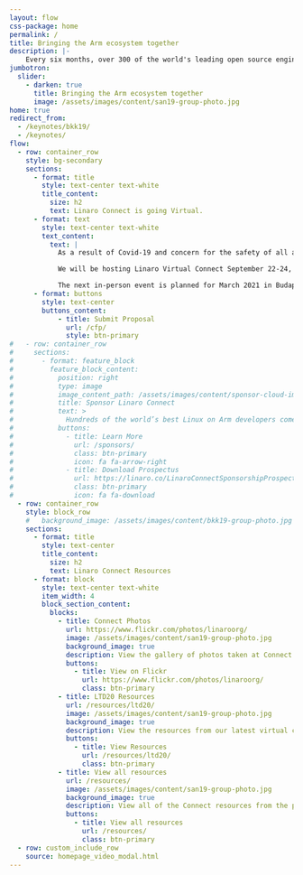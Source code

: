 ```yaml
---
layout: flow
css-package: home
permalink: /
title: Bringing the Arm ecosystem together
description: |-
    Every six months, over 300 of the world's leading open source engineers working on Arm get together for a full week of engineering sessions and hacking at Linaro Connect.
jumbotron:
  slider:
    - darken: true
      title: Bringing the Arm ecosystem together
      image: /assets/images/content/san19-group-photo.jpg
home: true
redirect_from:
  - /keynotes/bkk19/
  - /keynotes/
flow:
  - row: container_row
    style: bg-secondary
    sections:
      - format: title
        style: text-center text-white
        title_content:
          size: h2
          text: Linaro Connect is going Virtual.
      - format: text
        style: text-center text-white
        text_content:
          text: |
            As a result of Covid-19 and concern for the safety of all attendees, we have cancelled all Linaro Connect events scheduled for 2020.

            We will be hosting Linaro Virtual Connect September 22-24, 2020 online. This event will be a 3 day series of technical keynotes, sessions, and more. Further details will be announced in late June 2020. The Call for Proposals is now open for those who are interested in presenting a session at Linaro Virtual Connect in September.

            The next in-person event is planned for March 2021 in Budapest, Hungary.
      - format: buttons
        style: text-center
        buttons_content:
            - title: Submit Proposal
              url: /cfp/
              style: btn-primary
#   - row: container_row
#     sections:
#       - format: feature_block
#         feature_block_content:
#           position: right
#           type: image
#           image_content_path: /assets/images/content/sponsor-cloud-image.png
#           title: Sponsor Linaro Connect
#           text: >
#             Hundreds of the world’s best Linux on Arm developers come to Linaro Connect each time because they know it is the leading place to meet with the global community and to learn about what is going on in the industry. Sponsorship of the event puts your brand in front of all the event attendees – both the 400+ on-site and all those who participate remotely, as well as the thousands who view the website and social media before, during and after the event.
#           buttons:
#             - title: Learn More
#               url: /sponsors/
#               class: btn-primary
#               icon: fa fa-arrow-right
#             - title: Download Prospectus
#               url: https://linaro.co/LinaroConnectSponsorshipProspectus
#               class: btn-primary
#               icon: fa fa-download
  - row: container_row
    style: block_row
    #   background_image: /assets/images/content/bkk19-group-photo.jpg
    sections:
      - format: title
        style: text-center
        title_content:
          size: h2
          text: Linaro Connect Resources
      - format: block
        style: text-center text-white
        item_width: 4
        block_section_content:
          blocks:
            - title: Connect Photos
              url: https://www.flickr.com/photos/linaroorg/
              image: /assets/images/content/san19-group-photo.jpg
              background_image: true
              description: View the gallery of photos taken at Connect on Flickr.
              buttons:
                - title: View on Flickr
                  url: https://www.flickr.com/photos/linaroorg/
                  class: btn-primary
            - title: LTD20 Resources
              url: /resources/ltd20/
              image: /assets/images/content/san19-group-photo.jpg
              background_image: true
              description: View the resources from our latest virtual conference.
              buttons:
                - title: View Resources
                  url: /resources/ltd20/
                  class: btn-primary
            - title: View all resources
              url: /resources/
              image: /assets/images/content/san19-group-photo.jpg
              background_image: true
              description: View all of the Connect resources from the previous Linaro Connect events.
              buttons:
                - title: View all resources
                  url: /resources/
                  class: btn-primary
  - row: custom_include_row
    source: homepage_video_modal.html
---
```

